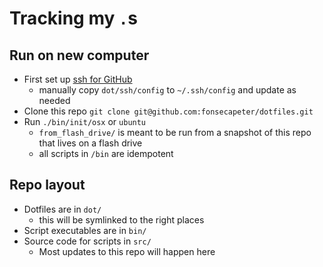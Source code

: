 # Tracking my `.`s

## Run on new computer
  - First set up [ssh for GitHub](https://docs.github.com/en/authentication/connecting-to-github-with-ssh)
    - manually copy `dot/ssh/config` to `~/.ssh/config` and update as needed
  - Clone this repo `git clone git@github.com:fonsecapeter/dotfiles.git`
  - Run `./bin/init/osx` or `ubuntu`
    - `from_flash_drive/` is meant to be run from a snapshot of this repo that
    lives on a flash drive
    - all scripts in `/bin` are idempotent

## Repo layout
- Dotfiles are in `dot/`
  - this will be symlinked to the right places
- Script executables are in `bin/`
- Source code for scripts in `src/`
  - Most updates to this repo will happen here
